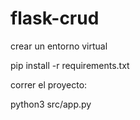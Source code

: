 # flask-crud
<p>crear un entorno virtual</p>
<p>pip install -r requirements.txt</p>
<p>correr el proyecto:</p>
<p>python3 src/app.py</p>
